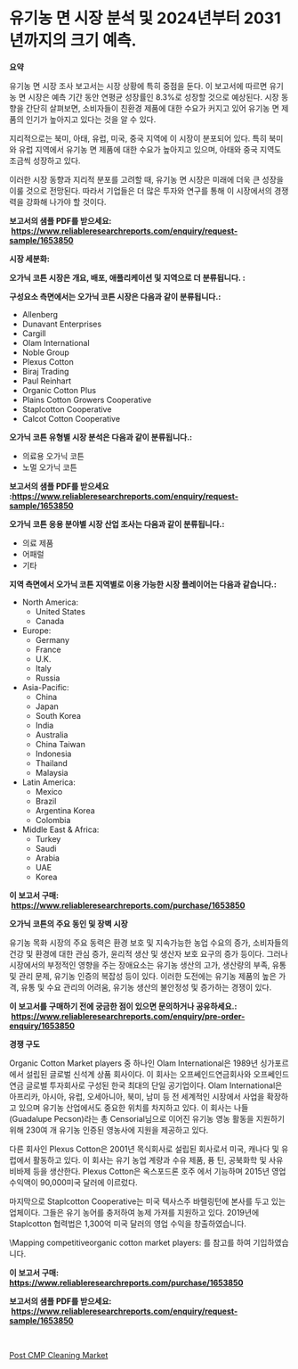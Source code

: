 <p><h1>유기농 면 시장 분석 및 2024년부터 2031년까지의 크기 예측.</h1></p><p><strong>요약</strong></p>
<p><p>유기농 면 시장 조사 보고서는 시장 상황에 특히 중점을 둔다. 이 보고서에 따르면 유기농 면 시장은 예측 기간 동안 연평균 성장률인 8.3%로 성장할 것으로 예상된다. 시장 동향을 간단히 살펴보면, 소비자들이 친환경 제품에 대한 수요가 커지고 있어 유기농 면 제품의 인기가 높아지고 있다는 것을 알 수 있다.</p><p>지리적으로는 북미, 아태, 유럽, 미국, 중국 지역에 이 시장이 분포되어 있다. 특히 북미와 유럽 지역에서 유기농 면 제품에 대한 수요가 높아지고 있으며, 아태와 중국 지역도 조금씩 성장하고 있다.</p><p>이러한 시장 동향과 지리적 분포를 고려할 때, 유기농 면 시장은 미래에 더욱 큰 성장을 이룰 것으로 전망된다. 따라서 기업들은 더 많은 투자와 연구를 통해 이 시장에서의 경쟁력을 강화해 나가야 할 것이다.</p></p>
<p><strong>보고서의 샘플 PDF를 받으세요: &nbsp;<a href="https://www.reliableresearchreports.com/enquiry/request-sample/1653850">https://www.reliableresearchreports.com/enquiry/request-sample/1653850</a></strong></p>
<p><strong>시장 세분화:</strong></p>
<p><strong> 오가닉 코튼 시장은 개요, 배포, 애플리케이션 및 지역으로 더 분류됩니다. :</strong></p>
<p><strong>구성요소 측면에서는 오가닉 코튼 시장은 다음과 같이 분류됩니다.:</strong></p>
<p><ul><li>Allenberg</li><li>Dunavant Enterprises</li><li>Cargill</li><li>Olam International</li><li>Noble Group</li><li>Plexus Cotton</li><li>Biraj Trading</li><li>Paul Reinhart</li><li>Organic Cotton Plus</li><li>Plains Cotton Growers Cooperative</li><li>Staplcotton Cooperative</li><li>Calcot Cotton Cooperative</li></ul></p>
<p><strong> 오가닉 코튼 유형별 시장 분석은 다음과 같이 분류됩니다.:</strong></p>
<p><ul><li>의료용 오가닉 코튼</li><li>노멀 오가닉 코튼</li></ul></p>
<p><strong>보고서의 샘플 PDF를 받으세요 :<a href="https://www.reliableresearchreports.com/enquiry/request-sample/1653850">https://www.reliableresearchreports.com/enquiry/request-sample/1653850</a></strong></p>
<p><strong> 오가닉 코튼 응용 분야별 시장 산업 조사는 다음과 같이 분류됩니다.:</strong></p>
<p><ul><li>의료 제품</li><li>어패럴</li><li>기타</li></ul></p>
<p><strong>지역 측면에서 오가닉 코튼 지역별로 이용 가능한 시장 플레이어는 다음과 같습니다.:</strong></p>
<p><ul>
    <li>
        North America:
        <ul>
            <li>United States</li>
            <li>Canada</li>
        </ul>
    </li>
    <li>
        Europe:
        <ul>
            <li>Germany</li>
            <li>France</li>
            <li>U.K.</li>
            <li>Italy</li>
            <li>Russia</li>
        </ul>
    </li>
    <li>
        Asia-Pacific:
        <ul>
            <li>China</li>
            <li>Japan</li>
            <li>South Korea</li>
            <li>India</li>
            <li>Australia</li>
            <li>China Taiwan</li>
            <li>Indonesia</li>
            <li>Thailand</li>
            <li>Malaysia</li>
        </ul>
    </li>
    <li>
        Latin America:
        <ul>
            <li>Mexico</li>
            <li>Brazil</li>
            <li>Argentina Korea</li>
            <li>Colombia</li>
        </ul>
    </li>
    <li>
        Middle East & Africa:
        <ul>
            <li>Turkey</li>
            <li>Saudi</li>
            <li>Arabia</li>
            <li>UAE</li>
            <li>Korea</li>
        </ul>
    </li>
    </ul></p>
<p><strong>이 보고서 구매: &nbsp;<a href="https://www.reliableresearchreports.com/purchase/1653850">https://www.reliableresearchreports.com/purchase/1653850</a></strong></p>
<p><strong>오가닉 코튼의 주요 동인 및 장벽 시장</strong></p>
<p><p>유기농 목화 시장의 주요 동력은 환경 보호 및 지속가능한 농업 수요의 증가, 소비자들의 건강 및 환경에 대한 관심 증가, 윤리적 생산 및 생산자 보호 요구의 증가 등이다. 그러나 시장에서의 부정적인 영향을 주는 장애요소는 유기농 생산의 고가, 생산량의 부족, 유통 및 관리 문제, 유기농 인증의 복잡성 등이 있다. 이러한 도전에는 유기농 제품의 높은 가격, 유통 및 수요 관리의 어려움, 유기농 생산의 불안정성 및 증가하는 경쟁이 있다.</p></p>
<p><strong>이 보고서를 구매하기 전에 궁금한 점이 있으면 문의하거나 공유하세요.: &nbsp;<a href="https://www.reliableresearchreports.com/enquiry/pre-order-enquiry/1653850">https://www.reliableresearchreports.com/enquiry/pre-order-enquiry/1653850</a></strong></p>
<p><strong>경쟁 구도</strong></p>
<p><p>Organic Cotton Market players 중 하나인 Olam International은 1989년 싱가포르에서 설립된 글로벌 신석계 상품 회사이다. 이 회사는 오프쎄인드연금회사와 오프쎄인드연금 글로벌 투자회사로 구성된 한국 최대의 단일 공기업이다. Olam International은 아프리카, 아시아, 유럽, 오세아니아, 북미, 남미 등 전 세계적인 시장에서 사업을 확장하고 있으며 유기농 산업에서도 중요한 위치를 차지하고 있다. 이 회사는 나들(Guadalupe Pecson)라는 총 Censorial님으로 이어진 유기농 영농 활동을 지원하기 위해 230여 개 유기농 인증된 영농사에 지원을 제공하고 있다.</p><p>다른 회사인 Plexus Cotton은 2001년 목식회사로 설립된 회사로서 미국, 캐나다 및 유럽에서 활동하고 있다. 이 회사는 유기 농업 계량과 수유 제품, 퓽 틴, 공북화학 및 사유 비바제 등을 생산한다. Plexus Cotton은 옥스포드론 호주 에서 기능하며 2015년 영업 수익액이 90,000미국 달러에 이르렀다.</p><p>마지막으로 Staplcotton Cooperative는 미국 텍사스주 바렐링턴에 본사를 두고 있는 업체이다. 그들은 유기 농어를 충저하여 농제 가져를 지원하고 있다. 2019년에 Staplcotton 협력법은 1,300억 미국 달러의 영업 수익을 창출하였습니다.</p><p>\Mapping competitiveorganic cotton market players: 를 참고를 하여 기입하였습니다.</p></p>
<p><strong>이 보고서 구매: &nbsp; <a href="https://www.reliableresearchreports.com/purchase/1653850">https://www.reliableresearchreports.com/purchase/1653850</a></strong></p>
<p><strong>보고서의 샘플 PDF를 받으세요: &nbsp;<a href="https://www.reliableresearchreports.com/enquiry/request-sample/1653850">https://www.reliableresearchreports.com/enquiry/request-sample/1653850</a></strong><strong></strong></p>
<p>&nbsp;</p>
<p><p><a href="https://github.com/PeterParrish5/Market-Research-Report-List-4/blob/main/post-cmp-cleaning-market.md">Post CMP Cleaning Market</a></p></p>